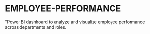 # EMPLOYEE-PERFORMANCE
"Power BI dashboard to analyze and visualize employee performance across departments and roles.

